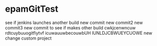 # epamGitTest
see if jenkins launches another build
new commit
new commit2
new commit3
new commit to see if makes other build
cwkjcenwncuw
rdtcuybuuogitfiytvf
icuwauuwbecouwbUH
IUNLDJCBWUEYCUOWE
new change custom project
